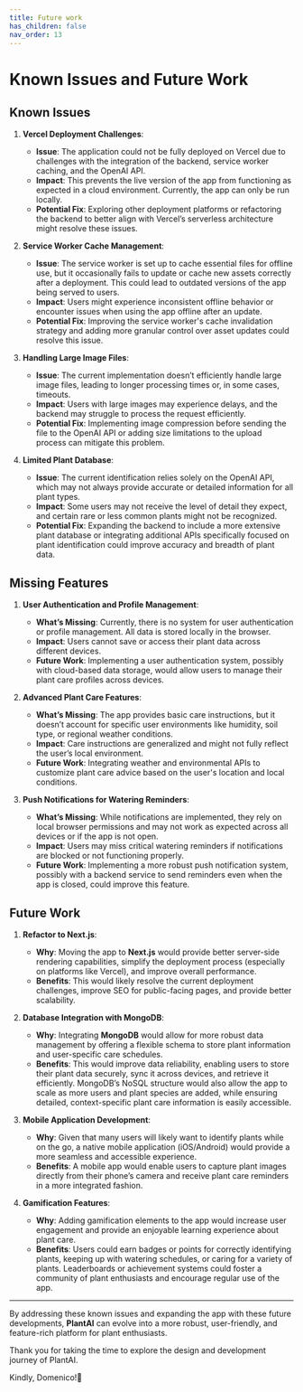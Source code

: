 ```yaml
---
title: Future work
has_children: false
nav_order: 13
---
```



# Known Issues and Future Work

## Known Issues

1. **Vercel Deployment Challenges**:
   - **Issue**: The application could not be fully deployed on Vercel due to challenges with the integration of the backend, service worker caching, and the OpenAI API.
   - **Impact**: This prevents the live version of the app from functioning as expected in a cloud environment. Currently, the app can only be run locally.
   - **Potential Fix**: Exploring other deployment platforms or refactoring the backend to better align with Vercel’s serverless architecture might resolve these issues.

2. **Service Worker Cache Management**:
   - **Issue**: The service worker is set up to cache essential files for offline use, but it occasionally fails to update or cache new assets correctly after a deployment. This could lead to outdated versions of the app being served to users.
   - **Impact**: Users might experience inconsistent offline behavior or encounter issues when using the app offline after an update.
   - **Potential Fix**: Improving the service worker's cache invalidation strategy and adding more granular control over asset updates could resolve this issue.

3. **Handling Large Image Files**:
   - **Issue**: The current implementation doesn’t efficiently handle large image files, leading to longer processing times or, in some cases, timeouts.
   - **Impact**: Users with large images may experience delays, and the backend may struggle to process the request efficiently.
   - **Potential Fix**: Implementing image compression before sending the file to the OpenAI API or adding size limitations to the upload process can mitigate this problem.

4. **Limited Plant Database**:
   - **Issue**: The current identification relies solely on the OpenAI API, which may not always provide accurate or detailed information for all plant types.
   - **Impact**: Some users may not receive the level of detail they expect, and certain rare or less common plants might not be recognized.
   - **Potential Fix**: Expanding the backend to include a more extensive plant database or integrating additional APIs specifically focused on plant identification could improve accuracy and breadth of plant data.

## Missing Features

1. **User Authentication and Profile Management**:
   - **What’s Missing**: Currently, there is no system for user authentication or profile management. All data is stored locally in the browser.
   - **Impact**: Users cannot save or access their plant data across different devices.
   - **Future Work**: Implementing a user authentication system, possibly with cloud-based data storage, would allow users to manage their plant care profiles across devices.

2. **Advanced Plant Care Features**:
   - **What’s Missing**: The app provides basic care instructions, but it doesn’t account for specific user environments like humidity, soil type, or regional weather conditions.
   - **Impact**: Care instructions are generalized and might not fully reflect the user’s local environment.
   - **Future Work**: Integrating weather and environmental APIs to customize plant care advice based on the user's location and local conditions.

3. **Push Notifications for Watering Reminders**:
   - **What’s Missing**: While notifications are implemented, they rely on local browser permissions and may not work as expected across all devices or if the app is not open.
   - **Impact**: Users may miss critical watering reminders if notifications are blocked or not functioning properly.
   - **Future Work**: Implementing a more robust push notification system, possibly with a backend service to send reminders even when the app is closed, could improve this feature.

## Future Work

1. **Refactor to Next.js**:
   - **Why**: Moving the app to **Next.js** would provide better server-side rendering capabilities, simplify the deployment process (especially on platforms like Vercel), and improve overall performance.
   - **Benefits**: This would likely resolve the current deployment challenges, improve SEO for public-facing pages, and provide better scalability.

2. **Database Integration with MongoDB**:
   - **Why**: Integrating **MongoDB** would allow for more robust data management by offering a flexible schema to store plant information and user-specific care schedules.
   - **Benefits**: This would improve data reliability, enabling users to store their plant data securely, sync it across devices, and retrieve it efficiently. MongoDB’s NoSQL structure would also allow the app to scale as more users and plant species are added, while ensuring detailed, context-specific plant care information is easily accessible.

3. **Mobile Application Development**:
   - **Why**: Given that many users will likely want to identify plants while on the go, a native mobile application (iOS/Android) would provide a more seamless and accessible experience.
   - **Benefits**: A mobile app would enable users to capture plant images directly from their phone’s camera and receive plant care reminders in a more integrated fashion.

4. **Gamification Features**:
   - **Why**: Adding gamification elements to the app would increase user engagement and provide an enjoyable learning experience about plant care.
   - **Benefits**: Users could earn badges or points for correctly identifying plants, keeping up with watering schedules, or caring for a variety of plants. Leaderboards or achievement systems could foster a community of plant enthusiasts and encourage regular use of the app.

---

By addressing these known issues and expanding the app with these future developments, **PlantAI** can evolve into a more robust, user-friendly, and feature-rich platform for plant enthusiasts.

Thank you for taking the time to explore the design and development journey of PlantAI. 

Kindly, Domenico!🌱

